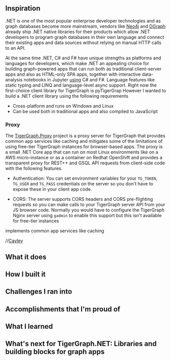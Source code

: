 ## Inspiration
.NET is one of the most popular enterprise developer technologies and as graph databases become more mainstream, vendors like  [Neo4j](https://neo4j.com/developer/dotnet/) and [DGraph](https://github.com/dgraph-io/dgraph.net) already ship .NET native libraries for their products which allow .NET developers to program graph databases in their own language and connect their existing apps and data sources without relying on manual HTTP calls to an API.

At the same time .NET, C# and F# have unique strengths as platforms and languages for developers, which make .NET an appealing choice for building graph-powered apps that can run both as traditional client-server apps and also as HTML-only SPA apps, together with interactive data-analysis notebooks in Jupyter [using](https://github.com/dotnet/interactive) C# and F#. Language features like static typing and LINQ and language-level 
async support.
Right now the first-choice client library for TigerGraph is pyTigerGrap
However I wanted to build a .NET client library using the following requirements

* Cross-platform and runs on Windows and Linux
* Can be used both in traditional apps and also compiled to JavaScript


### Proxy
The [TigerGraph.Proxy](https://github.com/allisterb/TigerGraph.NET/tree/master/src/TigerGraph.Proxy) project is a proxy server for TigerGraph that provides common app services like caching and mitigates some of the limitations of using free-tier TigerGraph instances for browser-based apps. The proxy is a small .NET Core app that can run on most Linux environments like on a AWS micro-instance or as a container on Redhat OpenShift and provides a transparent proxy for REST++ and GSQL API requests from client-side code with the following features.

* Authentication: You can set environment variables for your  `TG_TOKEN`, `TG_USER` and `TG_PASS` credentials on the server so you don't have to expose these in your client app code.

* CORS: The server supports CORS headers and CORS pre-flighting requests so you can make calls to your TigerGraph server API from your JS browser code. Normally you would have to configure the TigerGraph Nginx server using `gadmin` to enable this support but this isn't available for free-tier instances


implements common app services like caching

//[Cayley](https://neo4j.com/developer/dotnet/) 
## What it does

## How I built it

## Challenges I ran into

## Accomplishments that I'm proud of

## What I learned

## What's next for TigerGraph.NET: Libraries and building blocks for graph apps
